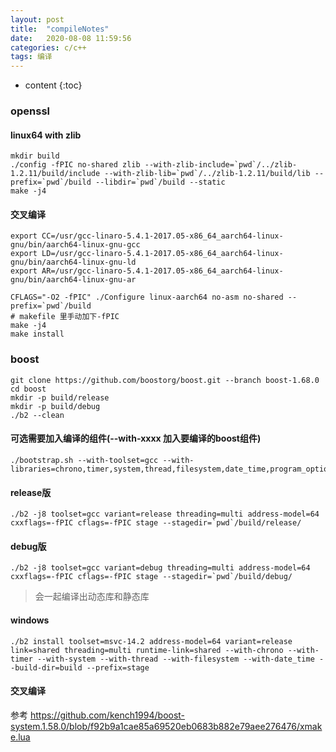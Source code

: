 ```yaml
---
layout: post
title:  "compileNotes"
date:   2020-08-08 11:59:56
categories: c/c++
tags: 编译
---
```


* content
{:toc}

### openssl
#### linux64 with zlib
``` shell
mkdir build
./config -fPIC no-shared zlib --with-zlib-include=`pwd`/../zlib-1.2.11/build/include --with-zlib-lib=`pwd`/../zlib-1.2.11/build/lib --prefix=`pwd`/build --libdir=`pwd`/build --static
make -j4
```

#### 交叉编译
``` shell
export CC=/usr/gcc-linaro-5.4.1-2017.05-x86_64_aarch64-linux-gnu/bin/aarch64-linux-gnu-gcc
export LD=/usr/gcc-linaro-5.4.1-2017.05-x86_64_aarch64-linux-gnu/bin/aarch64-linux-gnu-ld
export AR=/usr/gcc-linaro-5.4.1-2017.05-x86_64_aarch64-linux-gnu/bin/aarch64-linux-gnu-ar

CFLAGS="-O2 -fPIC" ./Configure linux-aarch64 no-asm no-shared --prefix=`pwd`/build
# makefile 里手动加下-fPIC
make -j4
make install
```


### boost
``` shell
git clone https://github.com/boostorg/boost.git --branch boost-1.68.0
cd boost
mkdir -p build/release
mkdir -p build/debug
./b2 --clean
```

#### 可选需要加入编译的组件(--with-xxxx 加入要编译的boost组件)

``` shell
./bootstrap.sh --with-toolset=gcc --with-libraries=chrono,timer,system,thread,filesystem,date_time,program_options
```
#### release版

``` shell
./b2 -j8 toolset=gcc variant=release threading=multi address-model=64 cxxflags=-fPIC cflags=-fPIC stage --stagedir=`pwd`/build/release/
```
#### debug版

``` shell
./b2 -j8 toolset=gcc variant=debug threading=multi address-model=64 cxxflags=-fPIC cflags=-fPIC stage --stagedir=`pwd`/build/debug/
```
> 会一起编译出动态库和静态库

#### windows
``` shell
./b2 install toolset=msvc-14.2 address-model=64 variant=release link=shared threading=multi runtime-link=shared --with-chrono --with-timer --with-system --with-thread --with-filesystem --with-date_time --build-dir=build --prefix=stage
```

#### 交叉编译
参考 https://github.com/kench1994/boost-system.1.58.0/blob/f92b9a1cae85a69520eb0683b882e79aee276476/xmake.lua
